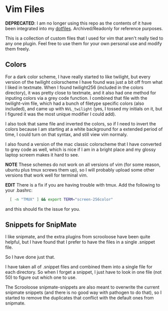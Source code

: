 Vim Files
=========

**DEPRECATED**:  I am no longer using this repo as the contents of it have been
integrated into my [dotfiles][].  Archived/Readonly for reference purposes.

This is a collection of custom files that I used for vim that aren't really
tied to any one plugin.  Feel free to use them for your own personal use and
modify them freely.

Colors
------

For a dark color scheme, I have really started to like twilight, but every
version of the twilight colorscheme I have found was just a bit off from what I
liked in textmate.  When I found twilight256 (included in the colors
directory), it was pretty close to textmate, and it also had one method for
inputing colors via a grey code function.  I combined that file with the
twilight-vim file, which had a bunch of filetype specific colors (also
included), and came up with `NVL_twilight` (yes, I tossed my initials on it, but
I figured it was the most unique modifier I could add).

I also took that same file and inverted the colors, so if I need to invert the
colors because I am starting at a white background for a extended period of
time, I could turn on that syntax, and still view vim normaly.

I also found a version of the mac classic colorscheme that I have converted to
grey code as well, which is nice if I am in a bright place and my glossy laptop
screem makes it hard to see.

**NOTE** These schemes do not work on all versions of vim (for some reason,
ubuntu plus tmux screws them up), so I will probably upload some other versions
that work well for terminal vim.

**EDIT** There is a fix if you are having trouble with tmux.  Add the following
to your .bashrc:

```bash
  [ -n "TMUX" ] && export TERM="screen-256color"
```

and this should fix the issue for you.

Snippets for SnipMate
---------------------

I like snipmate, and the extra plugins from scrooloose have been quite helpful,
but I have found that I prefer to have the files in a single .snippet file.

So I have done just that.

I have taken all of .snippet files and combined them into a single file for
each directory.  So when I forget a snippet, I just have to look in one file
(not 50) to figure out which one to use.  

The Scrooloose snipmate-snippets are also meant to overwrite the current
snipmate snippets (and there is no good way with pathogen to do that), so I
started to remove the duplicates that conflict with the default ones from
snipmate.

[dotfiles]: https://github.com/NickLaMuro/dotfiles
